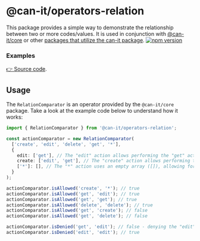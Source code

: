 # @can-it/operators-relation

This package provides a simple way to demonstrate the relationship between two or more codes/values. It is used in conjunction with [@can-it/core](https://www.npmjs.com/package/@can-it/core) or other [packages that utilize the can-it package](https://www.npmjs.com/search?q=keywords%3Acan-it-utilization).
[![npm version](https://img.shields.io/npm/v/@can-it/operators-relation.svg?style=flat-square)](https://www.npmjs.org/package/@can-it/operators-relation)

### Examples
[👉 Source code](https://github.com/can-it/examples/blob/main/apps/core/src/relation.ts).

## Usage

The `RelationComparator` is an operator provided by the `@can-it/core` package. Take a look at the example code below to understand how it works:

```typescript
import { RelationComparator } from '@can-it/operators-relation';

const actionComparator = new RelationComparator(
  ['create', 'edit', 'delete', 'get', '*'],
  {
    edit: ['get'], // The "edit" action allows performing the "get" action.
    create: ['edit', 'get'], // The "create" action allows performing the "edit" and "get" actions.
    ['*']: [], // The "*" action uses an empty array ([]), allowing for performing all other actions.
  }
);

actionComparator.isAllowed('create', '*'); // true
actionComparator.isAllowed('get', 'edit'); // true
actionComparator.isAllowed('get', 'get'); // true
actionComparator.isAllowed('delete', 'delete'); // true
actionComparator.isAllowed('get', 'create'); // false
actionComparator.isAllowed('get', 'delete'); // false

actionComparator.isDenied('get', 'edit'); // false - denying the "edit" action does not necessarily mean denying the "view" action.
actionComparator.isDenied('edit', 'edit'); // true
```
